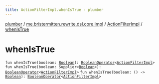 ```yaml
---
title: ActionFilterImpl.whenIsTrue - plumber
---
```


[plumber](../../index.html) / [me.bristermitten.rewrite.dsl.core.impl](../index.html) / [ActionFilterImpl](index.html) / [whenIsTrue](./when-is-true.html)

# whenIsTrue

`fun whenIsTrue(boolean: `[`Boolean`](https://kotlinlang.org/api/latest/jvm/stdlib/kotlin/-boolean/index.html)`): `[`BooleanOperator`](../../me.bristermitten.rewrite.dsl.core/-boolean-operator/index.html)`<`[`ActionFilterImpl`](index.html)`>`
`fun whenIsTrue(boolean: Supplier<`[`Boolean`](https://kotlinlang.org/api/latest/jvm/stdlib/kotlin/-boolean/index.html)`>): `[`BooleanOperator`](../../me.bristermitten.rewrite.dsl.core/-boolean-operator/index.html)`<`[`ActionFilterImpl`](index.html)`>`
`fun whenIsTrue(boolean: () -> `[`Boolean`](https://kotlinlang.org/api/latest/jvm/stdlib/kotlin/-boolean/index.html)`): `[`BooleanOperator`](../../me.bristermitten.rewrite.dsl.core/-boolean-operator/index.html)`<`[`ActionFilterImpl`](index.html)`>`